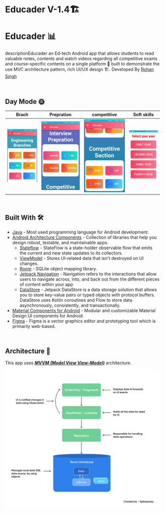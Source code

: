# Educader V-1.4🏗

# Educader 📊
descriptionEducader an Ed-tech Android app that allows students to read valuable notes, contents and watch videos regarding all competitive exams and course-specific contents on a single platform 📱 built to demonstrate the use MVC architecture pattern, rich UI/UX design 🏗. Developed By [Rohan Singh](https://github.com/tagrohan)

<br />

 <!--  ***Try latest Expenso app apk from below 👇*** 

 [![Expenso](https://img.shields.io/badge/Expenso-APK-black.svg?style=for-the-badge&logo=android)](https://github.com/Spikeysanju/Expenso/releases/download/v1.0.0-alpha01/Expenso.apk)

 <br /> -->

## Day Mode 🌞
Brach | Prepration | competitive | Soft skills 
--- | --- | --- |---
![](https://github.com/tagrohan/EducaderPro/blob/master/images/1.jpg) | ![](https://github.com/tagrohan/EducaderPro/blob/master/images/2.jpg) | ![](https://github.com/tagrohan/EducaderPro/blob/master/images/3.jpg) |![](https://github.com/tagrohan/EducaderPro/blob/master/images/5.jpg) 

<br />


## Built With 🛠
- [Java](https://www.java.com/en/) - Most used programming language for Android development.
- [Android Architecture Components](https://developer.android.com/topic/libraries/architecture) - Collection of libraries that help you design robust, testable, and maintainable apps.
  - [Stateflow](https://developer.android.com/kotlin/flow/stateflow-and-sharedflow) - StateFlow is a state-holder observable flow that emits the current and new state updates to its collectors. 
  - [ViewModel](https://developer.android.com/topic/libraries/architecture/viewmodel) - Stores UI-related data that isn't destroyed on UI changes. 
  - [Room](https://developer.android.com/topic/libraries/architecture/room) - SQLite object mapping library.
  - [Jetpack Navigation](https://developer.android.com/guide/navigation) - Navigation refers to the interactions that allow users to navigate across, into, and back out from the different pieces of content within your app
  - [DataStore](https://developer.android.com/topic/libraries/architecture/datastore) - Jetpack DataStore is a data storage solution that allows you to store key-value pairs or typed objects with protocol buffers. DataStore uses Kotlin coroutines and Flow to store data asynchronously, consistently, and transactionally.
- [Material Components for Android](https://github.com/material-components/material-components-android) - Modular and customizable Material Design UI components for Android.
- [Figma](https://figma.com/) - Figma is a vector graphics editor and prototyping tool which is primarily web-based.

<br />

## Architecture 🗼
This app uses [***MVVM (Model View View-Model)***](https://developer.android.com/jetpack/docs/guide#recommended-app-arch) architecture.

![](https://github.com/tagrohan/TrendingTen/blob/master/images/ANDROID_Archi.jpg)

